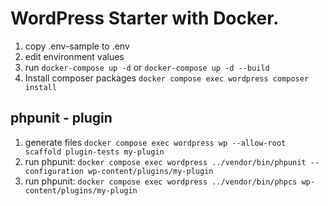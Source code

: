 # WordPress Starter with Docker.

1. copy .env-sample to .env
2. edit environment values
3. run ```docker-compose up -d``` or ```docker-compose up -d --build```
4. Install composer packages `docker compose exec wordpress composer install`


## phpunit - plugin
1. generate files `docker compose exec wordpress wp --allow-root scaffold plugin-tests my-plugin`
2. run phpunit: `docker compose exec wordpress ../vendor/bin/phpunit --configuration wp-content/plugins/my-plugin`
2. run phpunit: `docker compose exec wordpress ../vendor/bin/phpcs wp-content/plugins/my-plugin`

